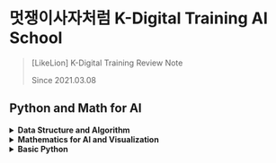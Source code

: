 # 멋쟁이사자처럼 K-Digital Training AI School
> [LikeLion] K-Digital Training Review Note
> 
> Since 2021.03.08 

## Python and Math for AI

<details>
<summary><b>Data Structure and Algorithm</b></summary>   
<div markdown="1">   

+ [복잡도 Complexity](https://github.com/wonkwonlee/likelion-k-digital-training-AI/blob/main/Data-Structure-and-Algorithm/Complexity.md)

</div>
</details>


<details>
<summary><b>Mathematics for AI and Visualization </b></summary>   
<div markdown="1"> 
   
+ [기초 수학 Basic Math](https://github.com/wonkwonlee/likelion-k-digital-training-AI/blob/main/Mathematics-for-AI-and-Visualization/Basic-Math.md)
  
</div>
</details>


<details>
<summary><b>Basic Python</b></summary>  
<div markdown="1">   
  
+ [함수와 클래스 Function and Class](https://github.com/wonkwonlee/likelion-k-digital-training-AI/blob/main/Intro-to-Python/Function-and-Class.md)

</div>
</details>
